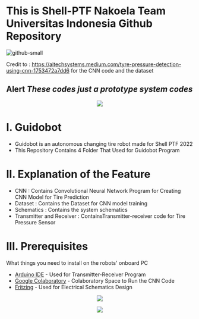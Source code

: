 # This is Shell-PTF Nakoela Team Universitas Indonesia Github Repository <br />

![github-small](https://bem.ui.ac.id/wp-content/uploads/2021/07/Logo-UI-SMV-A.-Shelina-Adjani.png)

Credit to : https://aitechsystems.medium.com/tyre-pressure-detection-using-cnn-1753472a7dd6 for the CNN code and the dataset <br />

## Alert *These codes just a prototype system codes*

<p align="center">
  <img src="https://media.istockphoto.com/photos/little-robot-waving-hand-cute-robot-isolated-on-white-background-3d-picture-id1250677553?k=20&m=1250677553&s=170667a&w=0&h=bp1jmhQnsoto6npuqHARe9z5UkZIaF560ScMmxi9CSo=">
</p>

# I. Guidobot <br />

* Guidobot is an autonomous changing tire robot made for Shell PTF 2022
* This Repository Contains 4 Folder That Used for Guidobot Program 

# II. Explanation of the Feature

* CNN : Contains Convolutional Neural Network Program for Creating CNN Model for Tire Prediction <br />
* Dataset : Contains the Dataset for CNN model training
* Schematics : Contains the system schematics <br />
* Transmitter and Receiver : ContainsTransmitter-receiver code for Tire Pressure Sensor <br />

# III. Prerequisites

What things you need to install on the robots' onboard PC

* [Arduino IDE](https://ubuntu.com/tutorials/install-the-arduino-ide#1-overview) - Used for Transmitter-Receiver Program
* [Google Colaboratory](https://colab.research.google.com) - Colaboratory Space to Run the CNN Code
* [Fritzing](https://fritzing.org/) - Used for Electrical Schematics Design 

<p align="center">
  <img src="https://user-images.githubusercontent.com/99890283/154801949-c33d79d6-b416-412a-b8c3-6916640bd08c.jpg">
</p>

<p align="center">
  <img src="https://media.istockphoto.com/photos/little-robot-waving-hand-cute-robot-isolated-on-white-background-3d-picture-id1250677553?k=20&m=1250677553&s=170667a&w=0&h=bp1jmhQnsoto6npuqHARe9z5UkZIaF560ScMmxi9CSo=">
</p>
